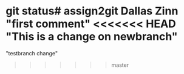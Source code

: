 git status# assign2git
Dallas Zinn
"first comment"
<<<<<<< HEAD
"This is a change on newbranch"
=======
"testbranch change"
>>>>>>> master
